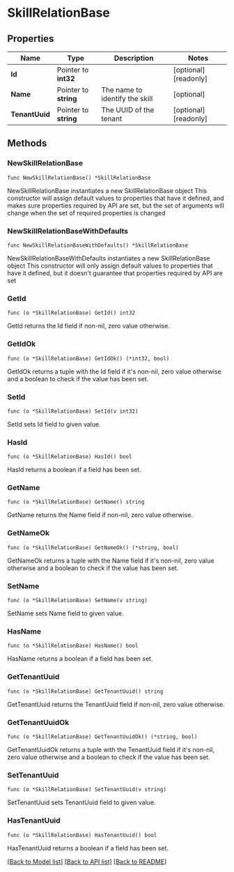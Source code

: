 # SkillRelationBase

## Properties

Name | Type | Description | Notes
------------ | ------------- | ------------- | -------------
**Id** | Pointer to **int32** |  | [optional] [readonly]
**Name** | Pointer to **string** | The name to identify the skill | [optional]
**TenantUuid** | Pointer to **string** | The UUID of the tenant | [optional] [readonly]

## Methods

### NewSkillRelationBase

`func NewSkillRelationBase() *SkillRelationBase`

NewSkillRelationBase instantiates a new SkillRelationBase object
This constructor will assign default values to properties that have it defined,
and makes sure properties required by API are set, but the set of arguments
will change when the set of required properties is changed

### NewSkillRelationBaseWithDefaults

`func NewSkillRelationBaseWithDefaults() *SkillRelationBase`

NewSkillRelationBaseWithDefaults instantiates a new SkillRelationBase object
This constructor will only assign default values to properties that have it defined,
but it doesn't guarantee that properties required by API are set

### GetId

`func (o *SkillRelationBase) GetId() int32`

GetId returns the Id field if non-nil, zero value otherwise.

### GetIdOk

`func (o *SkillRelationBase) GetIdOk() (*int32, bool)`

GetIdOk returns a tuple with the Id field if it's non-nil, zero value otherwise
and a boolean to check if the value has been set.

### SetId

`func (o *SkillRelationBase) SetId(v int32)`

SetId sets Id field to given value.

### HasId

`func (o *SkillRelationBase) HasId() bool`

HasId returns a boolean if a field has been set.

### GetName

`func (o *SkillRelationBase) GetName() string`

GetName returns the Name field if non-nil, zero value otherwise.

### GetNameOk

`func (o *SkillRelationBase) GetNameOk() (*string, bool)`

GetNameOk returns a tuple with the Name field if it's non-nil, zero value otherwise
and a boolean to check if the value has been set.

### SetName

`func (o *SkillRelationBase) SetName(v string)`

SetName sets Name field to given value.

### HasName

`func (o *SkillRelationBase) HasName() bool`

HasName returns a boolean if a field has been set.

### GetTenantUuid

`func (o *SkillRelationBase) GetTenantUuid() string`

GetTenantUuid returns the TenantUuid field if non-nil, zero value otherwise.

### GetTenantUuidOk

`func (o *SkillRelationBase) GetTenantUuidOk() (*string, bool)`

GetTenantUuidOk returns a tuple with the TenantUuid field if it's non-nil, zero value otherwise
and a boolean to check if the value has been set.

### SetTenantUuid

`func (o *SkillRelationBase) SetTenantUuid(v string)`

SetTenantUuid sets TenantUuid field to given value.

### HasTenantUuid

`func (o *SkillRelationBase) HasTenantUuid() bool`

HasTenantUuid returns a boolean if a field has been set.

[[Back to Model list]](../README.md#documentation-for-models) [[Back to API list]](../README.md#documentation-for-api-endpoints) [[Back to README]](../README.md)

